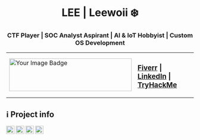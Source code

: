<h1 align="center">LEE | Leewoii ❄️</h1>

<h3 align="center">CTF Player | SOC Analyst Aspirant | AI & IoT Hobbyist | Custom OS Development</h3>

<table align="center">
  <tr>
    <td>
      <img src="https://tryhackme-badges.s3.amazonaws.com/Fr05tyy.png" alt="Your Image Badge" width="329" height="88" style="border:none;" />
    </td>
    <td>
      <h3>
        <a href="https://www.fiverr.com/s/DB389zA">Fiverr</a> | 
        <a href="https://www.linkedin.com/in/leeroicayetano">LinkedIn</a> | 
        <a href="https://tryhackme.com/p/Fr05tyy">TryHackMe</a>
      </h3>
    </td>
  </tr>
</table>
<h2>ℹ️ Project info</h2>
<div>
<img alt="GitHub repo size" src="https://img.shields.io/github/repo-size/Leewoii/Leewoii?color=181717&logo=github&style=for-the-badge&logoColor=181717" height="22px">
<img alt="GitHub forks" src="https://img.shields.io/github/forks/Leewoii/Leewoii?color=181717&logo=github&style=for-the-badge&logoColor=181717" height="22px">
<img alt="GitHub Repo stars" src="https://img.shields.io/github/stars/Leewoii/Leewoii?color=181717&logo=github&style=for-the-badge&logoColor=181717" height="22px">
<img alt="Last commit" src="https://img.shields.io/github/last-commit/Leewoii/Leewoii?color=F05032&logo=git&logoColor&style=for-the-badge" height="22px">
